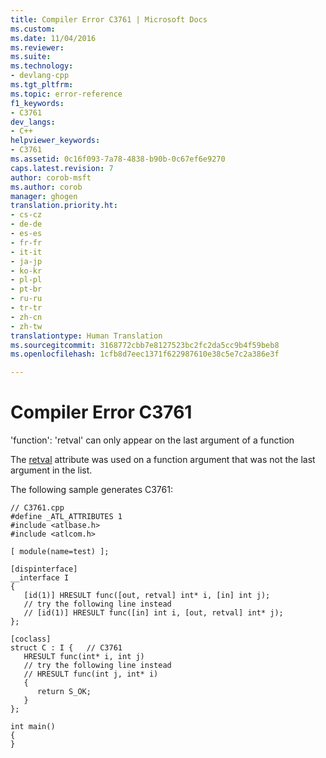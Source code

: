 ```yaml
---
title: Compiler Error C3761 | Microsoft Docs
ms.custom: 
ms.date: 11/04/2016
ms.reviewer: 
ms.suite: 
ms.technology:
- devlang-cpp
ms.tgt_pltfrm: 
ms.topic: error-reference
f1_keywords:
- C3761
dev_langs:
- C++
helpviewer_keywords:
- C3761
ms.assetid: 0c16f093-7a78-4838-b90b-0c67ef6e9270
caps.latest.revision: 7
author: corob-msft
ms.author: corob
manager: ghogen
translation.priority.ht:
- cs-cz
- de-de
- es-es
- fr-fr
- it-it
- ja-jp
- ko-kr
- pl-pl
- pt-br
- ru-ru
- tr-tr
- zh-cn
- zh-tw
translationtype: Human Translation
ms.sourcegitcommit: 3168772cbb7e8127523bc2fc2da5cc9b4f59beb8
ms.openlocfilehash: 1cfb8d7eec1371f622987610e38c5e7c2a386e3f

---
```

# Compiler Error C3761
'function': 'retval' can only appear on the last argument of a function  
  
 The [retval](../../windows/retval.md) attribute was used on a function argument that was not the last argument in the list.  
  
 The following sample generates C3761:  
  
```  
// C3761.cpp  
#define _ATL_ATTRIBUTES 1  
#include <atlbase.h>  
#include <atlcom.h>  
  
[ module(name=test) ];  
  
[dispinterface]  
__interface I  
{  
   [id(1)] HRESULT func([out, retval] int* i, [in] int j);  
   // try the following line instead  
   // [id(1)] HRESULT func([in] int i, [out, retval] int* j);  
};  
  
[coclass]  
struct C : I {   // C3761  
   HRESULT func(int* i, int j)  
   // try the following line instead  
   // HRESULT func(int j, int* i)  
   {  
      return S_OK;  
   }  
};  
  
int main()  
{  
}  
```


<!--HONumber=Jan17_HO1-->


